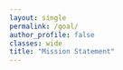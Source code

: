 ```yaml
---
layout: single
permalink: /goal/
author_profile: false
classes: wide
title: "Mission Statement"
---
```









